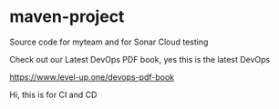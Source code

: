 # maven-project
Source code for myteam and for Sonar Cloud testing

Check out our Latest DevOps PDF book, yes this is the latest DevOps

https://www.level-up.one/devops-pdf-book

Hi, this is for CI and CD
